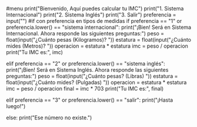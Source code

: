 #menu
print("Bienvenido, Aquí puedes calcular tu IMC")
print("1. Sistema Internacional")
print("2. Sistema Inglés")
print("3. Salir")
preferencia = input("")
#if con preferencia en tipos de medidas
if preferencia == "1" or preferencia.lower() == "sistema internacional":
    print("¡Bien! Será en Sistema Internacional. Ahora responde las siguientes preguntas:")
    peso = float(input("¿Cuánto pesas (Kilogramos)? "))
    estatura = float(input("¿Cuánto mides (Metros)? "))
    operacion = estatura * estatura
    imc = peso / operacion
    print("Tu IMC es:", imc)
    
elif preferencia == "2" or preferencia.lower() == "sistema inglés":
    print("¡Bien! Será en Sistema Inglés. Ahora responde las siguientes preguntas:")
    peso = float(input("¿Cuánto pesas? (Libras) "))
    estatura = float(input("¿Cuánto mides? (Pulgadas) "))
    operacion = estatura * estatura
    imc = peso / operacion
    final = imc * 703
    print("Tu IMC es:", final)
    
elif preferencia == "3" or preferencia.lower() == "salir":
    print("¡Hasta luego!")

else:
    print("Ese número no existe.")
